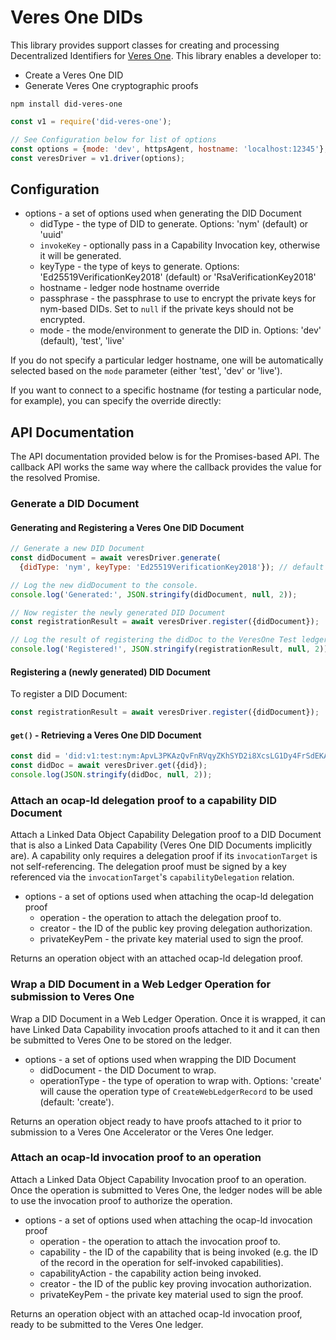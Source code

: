 # Veres One DIDs

This library provides support classes for creating and processing
Decentralized Identifiers for [Veres One](https://veres.one/). This library
enables a developer to:

* Create a Veres One DID
* Generate Veres One cryptographic proofs

```
npm install did-veres-one
```

```js
const v1 = require('did-veres-one');

// See Configuration below for list of options
const options = {mode: 'dev', httpsAgent, hostname: 'localhost:12345'};
const veresDriver = v1.driver(options);
```

## Configuration

* options - a set of options used when generating the DID Document
  * didType - the type of DID to generate.
      Options: 'nym' (default) or 'uuid'
  * `invokeKey` - optionally pass in a Capability Invocation key, otherwise
    it will be generated.
  * keyType - the type of keys to generate.
      Options: 'Ed25519VerificationKey2018' (default) or
      'RsaVerificationKey2018'
  * hostname - ledger node hostname override
  * passphrase - the passphrase to use to encrypt the private keys for
      nym-based DIDs. Set to `null` if the private keys should not be encrypted.
  * mode - the mode/environment to generate the DID in.
      Options: 'dev' (default), 'test', 'live'

If you do not specify a particular ledger hostname, one will be automatically
selected based on the `mode` parameter (either 'test', 'dev' or 'live').

If you want to connect to a specific hostname (for testing a particular node,
for example), you can specify the override directly:

## API Documentation

The API documentation provided below is for the Promises-based API. The
callback API works the same way where the callback provides the value for the
resolved Promise.

### Generate a DID Document

#### Generating and Registering a Veres One DID Document

```js
// Generate a new DID Document
const didDocument = await veresDriver.generate(
  {didType: 'nym', keyType: 'Ed25519VerificationKey2018'}); // default

// Log the new didDocument to the console.
console.log('Generated:', JSON.stringify(didDocument, null, 2));

// Now register the newly generated DID Document
const registrationResult = await veresDriver.register({didDocument});

// Log the result of registering the didDoc to the VeresOne Test ledger
console.log('Registered!', JSON.stringify(registrationResult, null, 2));
```

#### Registering a (newly generated) DID Document

To register a DID Document:

```js
const registrationResult = await veresDriver.register({didDocument});
```

#### `get()` - Retrieving a Veres One DID Document

```js
const did = 'did:v1:test:nym:ApvL3PKAzQvFnRVqyZKhSYD2i8XcsLG1Dy4FrSdEKAdR';
const didDoc = await veresDriver.get({did});
console.log(JSON.stringify(didDoc, null, 2));
```

### Attach an ocap-ld delegation proof to a capability DID Document

Attach a Linked Data Object Capability Delegation proof to a DID Document that
is also a Linked Data Capability (Veres One DID Documents implicitly are). A
capability only requires a delegation proof if its `invocationTarget` is not
self-referencing. The delegation proof must be signed by a key referenced via
the `invocationTarget`'s `capabilityDelegation` relation.

* options - a set of options used when attaching the ocap-ld delegation proof
  * operation - the operation to attach the delegation proof to.
  * creator - the ID of the public key proving delegation authorization.
  * privateKeyPem - the private key material used to sign the proof.

Returns an operation object with an attached ocap-ld delegation proof.

### Wrap a DID Document in a Web Ledger Operation for submission to Veres One

Wrap a DID Document in a Web Ledger Operation. Once it is wrapped, it can
have Linked Data Capability invocation proofs attached to it and it can then
be submitted to Veres One to be stored on the ledger.

* options - a set of options used when wrapping the DID Document
  * didDocument - the DID Document to wrap.
  * operationType - the type of operation to wrap with.
      Options: 'create' will cause the operation type of `CreateWebLedgerRecord`
        to be used (default: 'create').

Returns an operation object ready to have proofs attached to it prior to
submission to a Veres One Accelerator or the Veres One ledger.

### Attach an ocap-ld invocation proof to an operation

Attach a Linked Data Object Capability Invocation proof to an operation. Once
the operation is submitted to Veres One, the ledger nodes will be able to
use the invocation proof to authorize the operation.

* options - a set of options used when attaching the ocap-ld invocation proof
  * operation - the operation to attach the invocation proof to.
  * capability - the ID of the capability that is being invoked (e.g. the
      ID of the record in the operation for self-invoked capabilities).
  * capabilityAction - the capability action being invoked.
  * creator - the ID of the public key proving invocation authorization.
  * privateKeyPem - the private key material used to sign the proof.

Returns an operation object with an attached ocap-ld invocation proof, ready to
be submitted to the Veres One ledger.
